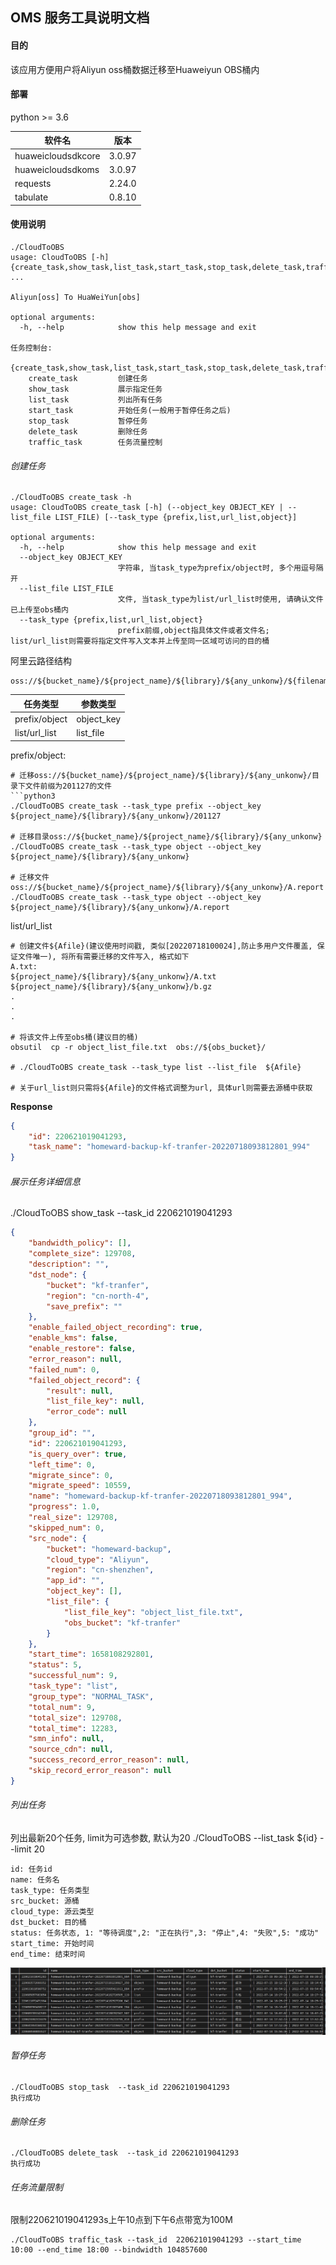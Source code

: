 ## OMS 服务工具说明文档

#### 目的

该应用方便用户将Aliyun oss桶数据迁移至Huaweiyun OBS桶内


#### 部署
python >= 3.6

| 软件名            |   版本  |
| ----------------- | ------ |
| huaweicloudsdkcore| 3.0.97 |
| huaweicloudsdkoms | 3.0.97 |
| requests          | 2.24.0 |
| tabulate          | 0.8.10 |


#### 使用说明

```shell
./CloudToOBS
usage: CloudToOBS [-h] {create_task,show_task,list_task,start_task,stop_task,delete_task,traffic_task} ...

Aliyun[oss] To HuaWeiYun[obs]

optional arguments:
  -h, --help            show this help message and exit

任务控制台:
  {create_task,show_task,list_task,start_task,stop_task,delete_task,traffic_task}
    create_task         创建任务
    show_task           展示指定任务
    list_task           列出所有任务
    start_task          开始任务(一般用于暂停任务之后)
    stop_task           暂停任务
    delete_task         删除任务
    traffic_task        任务流量控制

```

###### 创建任务
```shell
./CloudToOBS create_task -h
usage: CloudToOBS create_task [-h] (--object_key OBJECT_KEY | --list_file LIST_FILE) [--task_type {prefix,list,url_list,object}]

optional arguments:
  -h, --help            show this help message and exit
  --object_key OBJECT_KEY
                        字符串, 当task_type为prefix/object时, 多个用逗号隔开
  --list_file LIST_FILE
                        文件, 当task_type为list/url_list时使用, 请确认文件已上传至obs桶内
  --task_type {prefix,list,url_list,object}
                        prefix前缀,object指具体文件或者文件名; list/url_list则需要将指定文件写入文本并上传至同一区域可访问的目的桶

```
阿里云路径结构
```
oss://${bucket_name}/${project_name}/${library}/${any_unkonw}/${filename}
```

| 任务类型               | 参数类型                         |
| --------------------- | -------------------------------- |
|  prefix/object        | object_key                       | 
|  list/url_list        | list_file                        |

prefix/object: 
```shell
# 迁移oss://${bucket_name}/${project_name}/${library}/${any_unkonw}/目录下文件前缀为201127的文件
```python3
./CloudToOBS create_task --task_type prefix --object_key ${project_name}/${library}/${any_unkonw}/201127

# 迁移目录oss://${bucket_name}/${project_name}/${library}/${any_unkonw}
./CloudToOBS create_task --task_type object --object_key ${project_name}/${library}/${any_unkonw}

# 迁移文件oss://${bucket_name}/${project_name}/${library}/${any_unkonw}/A.report
./CloudToOBS create_task --task_type object --object_key ${project_name}/${library}/${any_unkonw}/A.report
```

list/url_list
```shell
# 创建文件${Afile}(建议使用时间戳, 类似[20220718100024],防止多用户文件覆盖, 保证文件唯一), 将所有需要迁移的文件写入, 格式如下
A.txt:
${project_name}/${library}/${any_unkonw}/A.txt
${project_name}/${library}/${any_unkonw}/b.gz
.
.
.

# 将该文件上传至obs桶(建议目的桶)
obsutil  cp -r object_list_file.txt  obs://${obs_bucket}/

# ./CloudToOBS create_task --task_type list --list_file  ${Afile}

# 关于url_list则只需将${Afile}的文件格式调整为url, 具体url则需要去源桶中获取
```
**Response**
```json
{
    "id": 220621019041293,
    "task_name": "homeward-backup-kf-tranfer-20220718093812801_994" 
}

```


###### 展示任务详细信息

./CloudToOBS show_task --task_id  220621019041293
```json
{
    "bandwidth_policy": [],
    "complete_size": 129708,
    "description": "",
    "dst_node": {
        "bucket": "kf-tranfer",
        "region": "cn-north-4",
        "save_prefix": ""
    },
    "enable_failed_object_recording": true,
    "enable_kms": false,
    "enable_restore": false,
    "error_reason": null,
    "failed_num": 0,
    "failed_object_record": {
        "result": null,
        "list_file_key": null,
        "error_code": null
    },
    "group_id": "",
    "id": 220621019041293,
    "is_query_over": true,
    "left_time": 0,
    "migrate_since": 0,
    "migrate_speed": 10559,
    "name": "homeward-backup-kf-tranfer-20220718093812801_994",
    "progress": 1.0,
    "real_size": 129708,
    "skipped_num": 0,
    "src_node": {
        "bucket": "homeward-backup",
        "cloud_type": "Aliyun",
        "region": "cn-shenzhen",
        "app_id": "",
        "object_key": [],
        "list_file": {
            "list_file_key": "object_list_file.txt",
            "obs_bucket": "kf-tranfer"
        }
    },
    "start_time": 1658108292801,
    "status": 5,
    "successful_num": 9,
    "task_type": "list",
    "group_type": "NORMAL_TASK",
    "total_num": 9,
    "total_size": 129708,
    "total_time": 12283,
    "smn_info": null,
    "source_cdn": null,
    "success_record_error_reason": null,
    "skip_record_error_reason": null
}
```

###### 列出任务
列出最新20个任务, limit为可选参数, 默认为20
./CloudToOBS --list_task ${id} --limit 20
```
id: 任务id
name: 任务名
task_type: 任务类型
src_bucket: 源桶
cloud_type: 源云类型
dst_bucket: 目的桶
status: 任务状态, 1: "等待调度",2: "正在执行",3: "停止",4: "失败",5: "成功"
start_time: 开始时间
end_time: 结束时间
```
![list_task](./list_task.png)



###### 暂停任务
```
./CloudToOBS stop_task  --task_id 220621019041293
执行成功
```

###### 删除任务
```
./CloudToOBS delete_task  --task_id 220621019041293
执行成功
```


###### 任务流量限制
限制220621019041293s上午10点到下午6点带宽为100M
```shell
./CloudToOBS traffic_task --task_id  220621019041293 --start_time 10:00 --end_time 18:00 --bindwidth 104857600
```